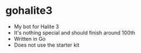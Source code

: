 # gohalite3

* My bot for Halite 3
* It's nothing special and should finish around 100th
* Written in Go
* Does not use the starter kit
